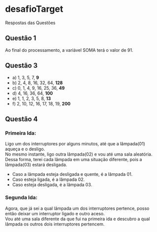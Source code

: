 # desafioTarget
Respostas das Questões
## Questão 1
Ao final do processamento, a variável SOMA terá o valor de 91.

## Questão 3
- a) 1, 3, 5, 7, **9**
- b) 2, 4, 8, 16, 32, 64, **128**
- c) 0, 1, 4, 9, 16, 25, 36, **49**
- d) 4, 16, 36, 64, **100**
- e) 1, 1, 2, 3, 5, 8, **13**
- f) 2, 10, 12, 16, 17, 18, 19, **200**

## Questão 4

### Primeira Ida:
Ligo um dos interruptores por alguns minutos, até que a lâmpada(01) aqueça e o desligo.  
No mesmo instante, ligo outra lâmpada(02) e vou até uma sala aleatória.  
Dessa forma, terei cada lâmpada em uma situação diferente, pois a lâmpada(03) estará desligada.
- Caso a lâmpada esteja desligada e quente, é a lâmpada 01.
- Caso esteja ligada, é a lâmpada 02.
- Caso esteja desligada, é a lâmpada 03.

### Segunda Ida:
Agora, que já sei a qual lâmpada um dos interruptores pertence, posso então deixar um interruptor ligado e outro aceso.  
Vou até uma sala diferente da que fui na primeira ida e descubro a qual lâmpada os outros dois interruptores pertencem.
